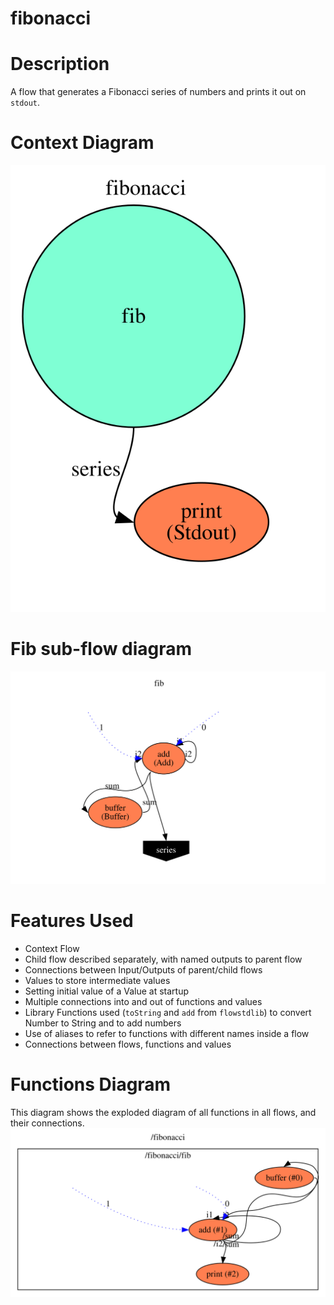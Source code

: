 fibonacci
==

Description
===
A flow that generates a Fibonacci series of numbers and prints it out on `stdout`.

Context Diagram
===
![Context diagram](fibonacci.dot.svg)

Fib sub-flow diagram
====
![fib sub-flow](fib.dot.svg)

Features Used
===
* Context Flow
* Child flow described separately, with named outputs to parent flow
* Connections between Input/Outputs of parent/child flows
* Values to store intermediate values
* Setting initial value of a Value at startup
* Multiple connections into and out of functions and values
* Library Functions used (`toString` and `add` from `flowstdlib`) to convert Number to String and to add numbers
* Use of aliases to refer to functions with different names inside a flow
* Connections between flows, functions and values

Functions Diagram
===
This diagram shows the exploded diagram of all functions in all flows, and their connections.
![Full functions diagram](functions.dot.svg)